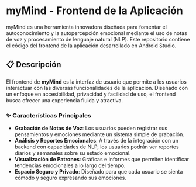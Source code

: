 # myMind - Frontend de la Aplicación  

myMind es una herramienta innovadora diseñada para fomentar el autoconocimiento y la autopercepción emocional mediante el uso de notas de voz y procesamiento de lenguaje natural (NLP). Este repositorio contiene el código del frontend de la aplicación desarrollado en Android Studio.  

## 📋 Descripción  
El frontend de **myMind** es la interfaz de usuario que permite a los usuarios interactuar con las diversas funcionalidades de la aplicación. Diseñado con un enfoque en accesibilidad, privacidad y facilidad de uso, el frontend busca ofrecer una experiencia fluida y atractiva.  

### ✨ Características Principales  
- **Grabación de Notas de Voz**: Los usuarios pueden registrar sus pensamientos y emociones mediante un sistema simple de grabación.  
- **Análisis y Reportes Emocionales**: A través de la integración con un backend con capacidades de NLP, los usuarios podrán ver reportes diarios y semanales sobre su estado emocional.  
- **Visualización de Patrones**: Gráficas e informes que permiten identificar tendencias emocionales a lo largo del tiempo.  
- **Espacio Seguro y Privado**: Diseñado para que cada usuario se sienta cómodo y seguro expresando sus emociones.  

